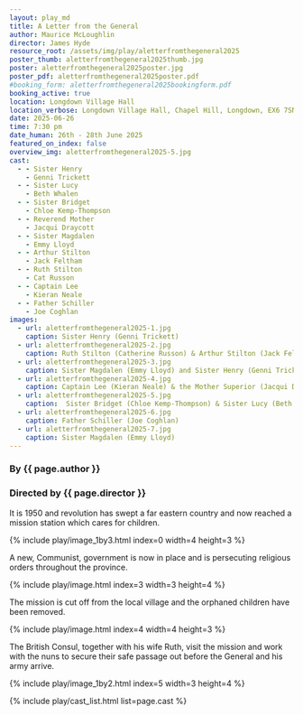 ```yaml
---
layout: play_md
title: A Letter from the General
author: Maurice McLoughlin
director: James Hyde
resource_root: /assets/img/play/aletterfromthegeneral2025
poster_thumb: aletterfromthegeneral2025thumb.jpg
poster: aletterfromthegeneral2025poster.jpg
poster_pdf: aletterfromthegeneral2025poster.pdf
#booking_form: aletterfromthegeneral2025bookingform.pdf
booking_active: true
location: Longdown Village Hall
location_verbose: Longdown Village Hall, Chapel Hill, Longdown, EX6 7SN
date: 2025-06-26
time: 7:30 pm
date_human: 26th - 28th June 2025
featured_on_index: false
overview_img: aletterfromthegeneral2025-5.jpg
cast:
  - - Sister Henry
    - Genni Trickett
  - - Sister Lucy
    - Beth Whalen
  - - Sister Bridget
    - Chloe Kemp-Thompson
  - - Reverend Mother
    - Jacqui Draycott
  - - Sister Magdalen
    - Emmy Lloyd
  - - Arthur Stilton
    - Jack Feltham
  - - Ruth Stilton
    - Cat Russon
  - - Captain Lee
    - Kieran Neale
  - - Father Schiller
    - Joe Coghlan
images:
  - url: aletterfromthegeneral2025-1.jpg
    caption: Sister Henry (Genni Trickett)
  - url: aletterfromthegeneral2025-2.jpg
    caption: Ruth Stilton (Catherine Russon) & Arthur Stilton (Jack Feltham)
  - url: aletterfromthegeneral2025-3.jpg
    caption: Sister Magdalen (Emmy Lloyd) and Sister Henry (Genni Trickett)
  - url: aletterfromthegeneral2025-4.jpg
    caption: Captain Lee (Kieran Neale) & the Mother Superior (Jacqui Draycott)
  - url: aletterfromthegeneral2025-5.jpg
    caption:  Sister Bridget (Chloe Kemp-Thompson) & Sister Lucy (Beth Whalen)
  - url: aletterfromthegeneral2025-6.jpg
    caption: Father Schiller (Joe Coghlan)
  - url: aletterfromthegeneral2025-7.jpg
    caption: Sister Magdalen (Emmy Lloyd)
---
```


### By {{ page.author }}
### Directed by {{ page.director }}

It is 1950 and revolution has swept a far eastern country and now reached a
mission station which cares for children.

{% include play/image_1by3.html index=0 width=4 height=3 %}

A new, Communist, government is now in place and is persecuting religious orders
throughout the province.

{% include play/image.html index=3 width=3 height=4 %}

The mission is cut off from the local village and the orphaned children have
been removed.

{% include play/image.html index=4 width=4 height=3 %}

The British Consul, together with his wife Ruth, visit the mission and work with
the nuns to secure their safe passage out before the General and his army
arrive.

{% include play/image_1by2.html index=5 width=3 height=4 %}

{% include play/cast_list.html list=page.cast %}
